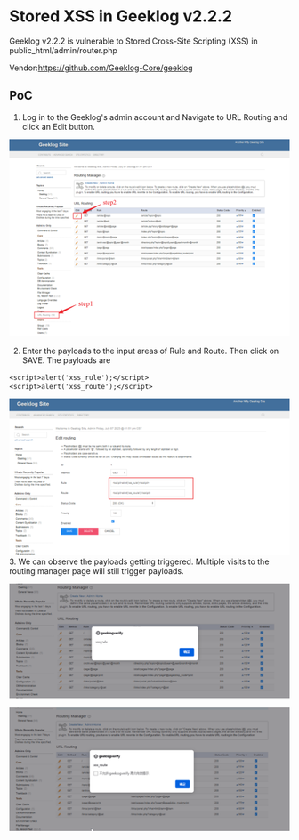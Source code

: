 # Stored XSS in Geeklog v2.2.2
Geeklog v2.2.2 is vulnerable to Stored Cross-Site Scripting (XSS) in public_html/admin/router.php

Vendor:https://github.com/Geeklog-Core/geeklog

## PoC
1. Log in to the Geeklog's admin account and Navigate to URL Routing and click an Edit button.

![Geeklog_route](https://github.com/CrownZTX/storedXSS/blob/main/images/geeklog_route.png)

2. Enter the payloads to the input areas of Rule and Route. Then click on SAVE. The payloads are
~~~
<script>alert('xss_rule');</script>
<script>alert('xss_route');</script>
~~~

![edit_routing](https://github.com/CrownZTX/storedXSS/blob/main/images/edit_routing.png)
3. We can observe the payloads getting triggered. Multiple visits to the routing manager page will still trigger payloads.

![xss_rule](https://github.com/CrownZTX/storedXSS/blob/main/images/xss_rule.png)

![xss_route](https://github.com/CrownZTX/storedXSS/blob/main/images/xss_route.png)


